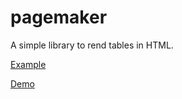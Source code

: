 # pagemaker
A simple library to rend tables in HTML.

[Example](examples/main.rs)

[Demo](https://htmlpreview.github.io/?https://github.com/yunjhongwu/pagemaker/blob/main/examples/demo.html)
